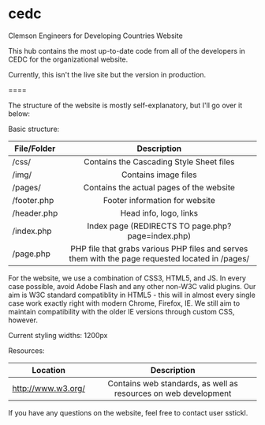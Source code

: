 cedc  
====  
  
Clemson Engineers for Developing Countries Website  
  
This hub contains the most up-to-date code from all of the developers in CEDC for the organizational website.

Currently, this isn't the live site but the version in production.
  
====  
  
The structure of the website is mostly self-explanatory, but I'll go over it below:  
  
Basic structure:  
  
| File/Folder  | Description                                                                                         |
| ------------ |:---------------------------------------------------------------------------------------------------:|
| /css/        | Contains the Cascading Style Sheet files                                                            |
| /img/        | Contains image files                                                                                |
| /pages/      | Contains the actual pages of the website                                                            |
| /footer.php  | Footer information for website                                                                      |
| /header.php  | Head info, logo, links                                                                              |
| /index.php   | Index page (REDIRECTS TO page.php?page=index.php)                                                   |
| /page.php    | PHP file that grabs various PHP files and serves them with the page requested located in /pages/    |
  
For the website, we use a combination of CSS3, HTML5, and JS.  In every case possible, avoid Adobe Flash and any other non-W3C valid plugins.  Our aim is W3C standard compatiblity in HTML5 - this will in almost every single case work exactly right with modern Chrome, Firefox, IE.  We still aim to maintain compatibility with the older IE versions through custom CSS, however.

Current styling widths: 1200px
  
Resources:  
  
| Location                 | Description                                                          |
| ------------------------ |:--------------------------------------------------------------------:|
| http://www.w3.org/       | Contains web standards, as well as resources on web development      |
  
If you have any questions on the website, feel free to contact user sstickl.
